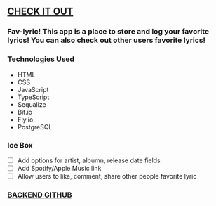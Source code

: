 ## [CHECK IT OUT](https://fav-lyric.netlify.app/)

### Fav-lyric! This app is a place to store and log your favorite lyrics! You can also check out other users favorite lyrics!

### Technologies Used
  - HTML
  - CSS
  - JavaScript
  - TypeScript
  - Sequalize
  - Bit.io
  - Fly.io
  - PostgreSQL
   
### Ice Box
  - [ ] Add options for artist, albumn, release date fields
  - [ ] Add Spotify/Apple Music link
  - [ ] Allow users to like, comment, share other people favorite lyric
  
### [BACKEND GITHUB](https://github.com/jaketodoroki/fav-lyric-back-end)
